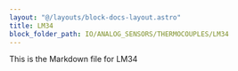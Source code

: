```yaml
---
layout: "@/layouts/block-docs-layout.astro"
title: LM34
block_folder_path: IO/ANALOG_SENSORS/THERMOCOUPLES/LM34
---
```


This is the Markdown file for LM34

